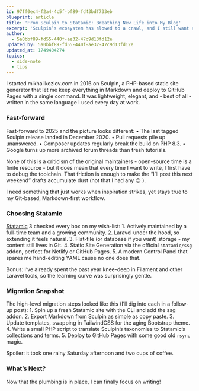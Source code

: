 ```yaml
---
id: 97ff0ec4-f2a4-4c5f-bf89-fd43bdf733eb
blueprint: article
title: 'From Sculpin to Statamic: Breathing New Life into My Blog'
excerpt: 'Sculpin’s ecosystem has slowed to a crawl, and I still want an easy way to publish the occasional post. Statamic gives me an actively maintained, Laravel-powered toolkit that still feels like a static site generator when I need it to.'
author:
  - 5a0bbf89-fd55-440f-ae32-47c9d13fd12e
updated_by: 5a0bbf89-fd55-440f-ae32-47c9d13fd12e
updated_at: 1749404274
topics:
  - side-note
  - tips
---
```

I started mikhailkozlov.com in 2016 on Sculpin, a PHP-based static site generator that let me keep everything in Markdown and deploy to GitHub Pages with a single command. It was lightweight, elegant, and - best of all - written in the same language I used every day at work.

### Fast-forward

Fast-forward to 2025 and the picture looks different:
	•	The last tagged Sculpin release landed in December 2020.
	•	Pull requests pile up unanswered.
	•	Composer updates regularly break the build on PHP 8.3.
	•	Google turns up more archived forum threads than fresh tutorials.

None of this is a criticism of the original maintainers - open-source time is a finite resource - but it does mean that every time I want to write, I first have to debug the toolchain. That friction is enough to make the “I’ll post this next weekend” drafts accumulate dust (not that I had any 😉 ).

I need something that just works when inspiration strikes, yet stays true to my Git-based, Markdown-first workflow.

### Choosing Statamic

[Statamic](https://statamic.com) 3 checked every box on my wish-list:
	1.	Actively maintained by a full-time team and a growing community.
	2.	Laravel under the hood, so extending it feels natural.
	3.	Flat-file (or database if you want) storage - my content still lives in Git.
	4.	Static Site Generation via the official `statamic/ssg` addon, perfect for Netlify or GitHub Pages.
	5.	A modern Control Panel that spares me hand-editing YAML cause no one does that.

Bonus: I’ve already spent the past year knee-deep in Filament and other Laravel tools, so the learning curve was surprisingly gentle.

### Migration Snapshot

The high-level migration steps looked like this (I’ll dig into each in a follow-up post):
	1.	Spin up a fresh Statamic site with the CLI and add the ssg addon.
    2.	Export Markdown from Sculpin as simple as copy paste.
	3.	Update templates, swapping in TailwindCSS for the aging Bootstrap theme.
	4.	Write a small PHP script to translate Sculpin’s taxonomies to Statamic’s collections and terms.
	5.	Deploy to GitHub Pages with some good old `rsync` magic.

Spoiler: it took one rainy Saturday afternoon and two cups of coffee.

### What’s Next?

Now that the plumbing is in place, I can finally focus on writing!